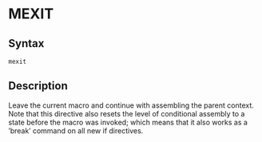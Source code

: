 # MEXIT

## Syntax
```assembly
mexit
```

## Description
Leave the current macro and continue with assembling the parent context.
Note that this directive also resets the level of conditional assembly to a state before the macro was invoked; which means that it also works as a ’break’ command on all new if directives.
